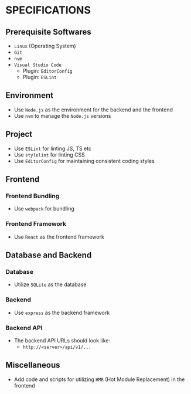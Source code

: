# SPECIFICATIONS

## Prerequisite Softwares
* `Linux` (Operating System)
* `Git`
* `nvm`
* `Visual Studio Code`
  * Plugin: `EditorConfig`
  * Plugin: `ESLint`

## Environment
* Use `Node.js` as the environment for the backend and the frontend
* Use `nvm` to manage the `Node.js` versions

## Project
* Use `ESLint` for linting JS, TS etc
* Use `stylelint` for linting CSS
* Use `EditorConfig` for maintaining consistent coding styles

## Frontend

### Frontend Bundling
* Use `webpack` for bundling

### Frontend Framework
* Use `React` as the frontend framework

## Database and Backend

### Database
* Utilize `SQLite` as the database

### Backend
* Use `express` as the backend framework

### Backend API
* The backend API URLs should look like:
  * `http://<server>/api/v1/...`

## Miscellaneous
* Add code and scripts for utilizing `HMR` (Hot Module Replacement) in the frontend
